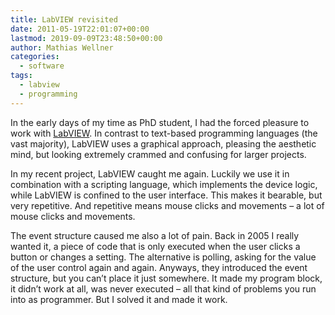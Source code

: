 ```yaml
---
title: LabVIEW revisited
date: 2011-05-19T22:01:07+00:00
lastmod: 2019-09-09T23:48:50+00:00
author: Mathias Wellner
categories:
  - software
tags:
  - labview
  - programming
---
```

In the early days of my time as PhD student, I had the forced pleasure to work with [LabVIEW](http://de.wikipedia.org/wiki/LabVIEW). In contrast to text-based programming languages (the vast majority), LabVIEW uses a graphical approach, pleasing the aesthetic mind, but looking extremely crammed and confusing for larger projects. 
<!--more-->

In my recent project, LabVIEW caught me again. Luckily we use it in combination with a scripting language, which implements the device logic, while LabVIEW is confined to the user interface. This makes it bearable, but very repetitive. And repetitive means mouse clicks and movements &ndash; a lot of mouse clicks and movements. 

The event structure caused me also a lot of pain. Back in 2005 I really wanted it, a piece of code that is only executed when the user clicks a button or changes a setting. The alternative is polling, asking for the value of the user control again and again. Anyways, they introduced the event structure, but you can&#8217;t place it just somewhere. It made my program block, it didn&#8217;t work at all, was never executed &ndash; all that kind of problems you run into as programmer. But I solved it and made it work.